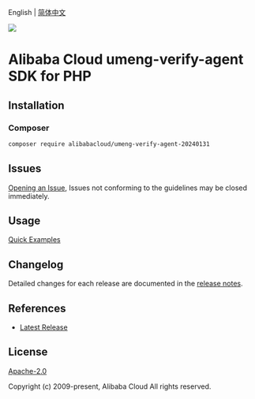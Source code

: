 English | [简体中文](README-CN.md)

![](https://aliyunsdk-pages.alicdn.com/icons/AlibabaCloud.svg)

# Alibaba Cloud umeng-verify-agent SDK for PHP

## Installation

### Composer

```bash
composer require alibabacloud/umeng-verify-agent-20240131
```

## Issues

[Opening an Issue](https://github.com/aliyun/alibabacloud-php-sdk/issues/new), Issues not conforming to the guidelines may be closed immediately.

## Usage

[Quick Examples](https://github.com/aliyun/alibabacloud-php-sdk/blob/master/docs/0-Examples-EN.md#quick-examples)

## Changelog

Detailed changes for each release are documented in the [release notes](./ChangeLog.txt).

## References

* [Latest Release](https://github.com/aliyun/alibabacloud-php-sdk/)

## License

[Apache-2.0](http://www.apache.org/licenses/LICENSE-2.0)

Copyright (c) 2009-present, Alibaba Cloud All rights reserved.
